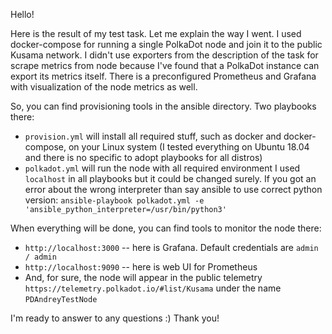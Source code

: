 Hello!

Here is the result of my test task. Let me explain the way I went.
I used docker-compose for running a single PolkaDot node and join it to the public Kusama network.
I didn't use exporters from the description of the task for scrape metrics from node because I've found that a PolkaDot instance can export its metrics itself.
There is a preconfigured Prometheus and Grafana with visualization of the node metrics as well. 

So, you can find provisioning tools in the ansible directory. Two playbooks there:
 * `provision.yml` will install all required stuff, such as docker and docker-compose, on your Linux system (I tested everything on Ubuntu 18.04 and there is no specific to adopt playbooks for all distros)
 * `polkadot.yml` will run the node with all required environment
I used `localhost` in all playbooks but it could be changed surely. If you got an error about the wrong interpreter than say ansible to use correct python version: `ansible-playbook polkadot.yml -e 'ansible_python_interpreter=/usr/bin/python3'`

When everything will be done, you can find tools to monitor the node there:
* `http://localhost:3000` -- here is Grafana. Default credentials are `admin / admin`
* `http://localhost:9090` -- here is web UI for Prometheus
* And, for sure, the node will appear in the public telemetry `https://telemetry.polkadot.io/#list/Kusama` under the name `PDAndreyTestNode`

I'm ready to answer to any questions :) Thank you!
